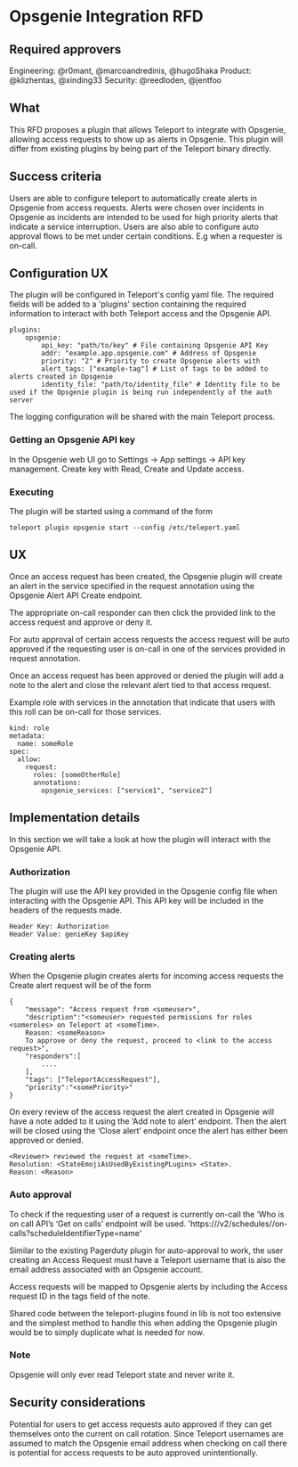# Opsgenie Integration RFD
## Required approvers

Engineering: @r0mant, @marcoandredinis, @hugoShaka
Product: @klizhentas, @xinding33
Security: @reedloden, @jentfoo

## What

This RFD proposes a plugin that allows Teleport to integrate with Opsgenie, allowing access requests to show up as alerts in Opsgenie. This plugin will differ from existing plugins by being part of the Teleport binary directly.

## Success criteria
Users are able to configure teleport to automatically create alerts in Opsgenie from access requests.
Alerts were chosen over incidents in Opsgenie as incidents are intended to be used for high priority alerts that indicate a service interruption.
Users are also able to configure auto approval flows to be met under certain conditions. E.g when a requester is on-call.

## Configuration UX

The plugin will be configured in Teleport's config yaml file. The required fields will be added to a 'plugins' section containing the required information to interact with both Teleport access and the Opsgenie API.

```
plugins:
    opsgenie:
        api_key: "path/to/key" # File containing Opsgenie API Key
        addr: "example.app.opsgenie.com" # Address of Opsgenie
        priority: "2" # Priority to create Opsgenie alerts with
        alert_tags: ["example-tag"] # List of tags to be added to alerts created in Opsgenie
        identity_file: "path/to/identity_file" # Identity file to be used if the Opsgenie plugin is being run independently of the auth server
```

The logging configuration will be shared with the main Teleport process.

### Getting an Opsgenie API key

In the Opsgenie web UI go to Settings -> App settings -> API key management. Create key with Read, Create and Update access.

### Executing

The plugin will be started using a command of the form

```
teleport plugin opsgenie start --config /etc/teleport.yaml
```

## UX

Once an access request has been created, the Opsgenie plugin will create an alert in the service specified in the request annotation using the Opsgenie Alert API Create endpoint. 

The appropriate on-call responder can then click the provided link to the access request and approve or deny it.

For auto approval of certain access requests the access request will be auto approved if the requesting user is on-call in one of the services provided in request annotation.

Once an access request has been approved or denied the plugin will add a note to the alert and close the relevant alert tied to that access request.

Example role with services in the annotation that indicate that users with this roll can be on-call for those services.

```
kind: role
metadata:
  name: someRole
spec:
  allow:
    request:
      roles: [someOtherRole]
      annotations:
        opsgenie_services: ["service1", "service2"]
```

## Implementation details
In this section we will take a look at how the plugin will interact with the Opsgenie API.

### Authorization

The plugin will use the API key provided in the Opsgenie config file when interacting with the Opsgenie API. This API key will be included in the headers of the requests made.

```
Header Key: Authorization
Header Value: genieKey $apiKey
```

### Creating alerts
When the Opsgenie plugin creates alerts for incoming access requests the Create alert request will be of the form

```
{
	"message": "Access request from <someuser>",
	"description":"<someuser> requested permissions for roles <someroles> on Teleport at <someTime>.
 	Reason: <someReason>
 	To approve or deny the request, proceed to <link to the access request>",
	"responders":[
    	....
	],
	"tags": ["TeleportAccessRequest"],
	"priority":"<somePriority>"
}
```

On every review of the access request the alert created in Opsgenie will have a note added to it using the ‘Add note to alert’ endpoint. Then the alert will be closed using the ‘Close alert’ endpoint once the alert has either been approved or denied.

```
<Reviewer> reviewed the request at <someTime>.
Resolution: <StateEmojiAsUsedByExistingPLugins> <State>.
Reason: <Reason>
```

### Auto approval

To check if the requesting user of a request is currently on-call the ‘Who is on call API’s ‘Get on calls’ endpoint will be used. 'https://<configured-opsgenie-address>/v2/schedules/<SheduleName>/on-calls?scheduleIdentifierType=name'

Similar to the existing Pagerduty plugin for auto-approval to work, the user creating an Access Request must have a Teleport username that is also the email address associated with an Opsgenie account.

Access requests will be mapped to Opsgenie alerts by including the Access request ID in the tags field of the note. 

Shared code between the teleport-plugins found in lib is not too extensive and the simplest method to handle this when adding the Opsgenie plugin would be to simply duplicate what is needed for now.

### Note

Opsgenie will only ever read Teleport state and never write it.

## Security considerations

Potential for users to get access requests auto approved if they can get themselves onto the current on call rotation.
Since Teleport usernames are assumed to match the Opsgenie email address when checking on call there is potential for access requests to be auto approved unintentionally.

